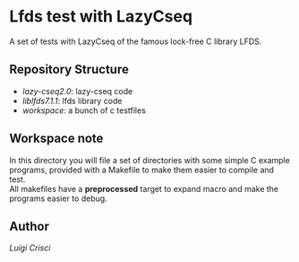 # Lfds test with LazyCseq

A set of tests with LazyCseq of the famous lock-free C library LFDS.  

## Repository Structure

- *lazy-cseq2.0*: lazy-cseq code
- *liblfds7.1.1*: lfds library code
- *workspace*: a bunch of c testfiles

## Workspace note

In this directory you will file a set of directories with some simple C example programs, provided with a Makefile to make them easier to compile and test.  
All makefiles have a **preprocessed** target to expand macro and make the programs easier to debug.

## Author
*Luigi Crisci*
